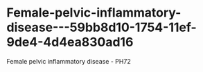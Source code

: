 # Female-pelvic-inflammatory-disease---59bb8d10-1754-11ef-9de4-4d4ea830ad16
Female pelvic inflammatory disease - PH72
